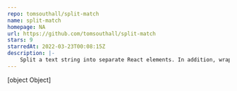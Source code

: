 ```yaml
---
repo: tomsouthall/split-match
name: split-match
homepage: NA
url: https://github.com/tomsouthall/split-match
stars: 9
starredAt: 2022-03-23T00:08:15Z
description: |-
    Split a text string into separate React elements. In addition, wrap any text that matches the supplied search text in a React element, even when the matched text is divided across the elements created by the split.
---
```


[object Object]
